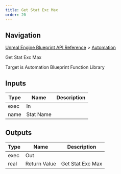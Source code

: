```yaml
---
title: Get Stat Exc Max
order: 20
---
```

## Navigation

[Unreal Engine Blueprint API Reference](https://dev.epicgames.com/documentation/en-us/unreal-engine/BlueprintAPI) > [Automation](https://dev.epicgames.com/documentation/en-us/unreal-engine/BlueprintAPI/Automation)

Get Stat Exc Max

Target is Automation Blueprint Function Library

## Inputs

| Type | Name | Description |
| --- | --- | --- |
| exec | In |  |
| name | Stat Name |  |

## Outputs

| Type | Name | Description |
| --- | --- | --- |
| exec | Out |  |
| real | Return Value | Get Stat Exc Max |
